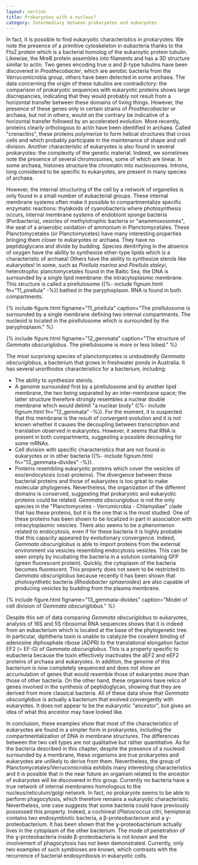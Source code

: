```yaml
---
layout: section
title: Prokaryotes with a nucleus?
category: Intermediary between prokaryotes and eukaryotes
---
```

In fact, it is possible to find eukaryotic characteristics in prokaryotes: We note the presence of a primitive cytoskeleton in eubacteria thanks to the FtsZ protein which is a bacterial homolog of the eukaroytic protein tubulin. Likewise, the MreB protein assembles into filaments and has a 3D structure similar to actin. Two genes encoding true α and β-type tubulins have been discovered in _Prosthecobacter_, which are aerobic bacteria from the Verrucomicrobia group, others have been detected in some archaea. The data concerning the origin of these tubulins are contradictory: the comparison of prokaryotic sequences with eukaryotic proteins shows large discrepancies, indicating that they would probably not result from a horizontal transfer between these domains of living things. However, the presence of these genes only in certain strains of _Prosthecobacter_ or archaea, but not in others, would on the contrary be indicative of a horizontal transfer followed by an accelerated evolution. More recently, proteins clearly orthologous to actin have been identified in archaea. Called "crenactins", these proteins polymerize to form helical structures that cross cells and which probably participate in the maintenance of shape and cell division. Another characteristic of eukaryotes is also found in several prokaryotes: the complexity of the genetic material. Indeed, we sometimes note the presence of several chromosomes, some of which are linear. In some archaea, histones structure the chromatin into nucleosomes. Introns, long considered to be specific to eukaryotes, are present in many species of archaea.

However, the internal structuring of the cell by a network of organelles is only found in a small number of eubacterial groups. These internal membrane systems often make it possible to compartmentalize specific enzymatic reactions: thylakoids of cyanobacteria where photosynthesis occurs, internal membrane systems of endobiont sponge bacteria (Poribacteria), vesicles of methylotrophic bacteria or "anammoxosomes", the seat of a anaerobic oxidation of ammonium in Planctomycetales. These Planctomycetales (or Planctomycetes) have many interesting properties bringing them closer to eukaryotes or archaea. They have no peptidoglycans and divide by budding. Species denitrifying in the absence of oxygen have the ability to synthesize ether-type lipids which is a characteristic of archaea! Others have the ability to synthesize sterols like eukaryotes! In some, such as _Pirellula marina_ and _Pirellula staleyi_, heterotrophic planctomycetales found in the Baltic Sea, the DNA is surrounded by a single lipid membrane: the intracytoplasmic membrane. This structure is called a pirellulosome ({%- include fignum.html fn="11_pirellula" -%}) bathed in the paryphoplasm. RNA is found in both compartments.

{% include figure.html figname="11_pirellula" caption="The pirellulosome is surrounded by a single membrane defining two internal compartments. The nucleoid is located in the pirellulosome which is surrounded by the paryphoplasm." %}

{% include figure.html figname="12_gemmata" caption="The structure of <i>Gemmata obscuriglobus</i>. The pirellulosome is more or less lobed." %}

The most surprising species of planctomycetes is undoubtedly _Gemmata obscuriglobus_, a bacterium that grows in freshwater ponds in Australia. It has several unorthodox characteristics for a bacterium, including:

* The ability to synthesize sterols.
* A genome surrounded first by a pirellulosome and by another lipid membrane, the two being separated by an inter-membrane space; the latter structure therefore strongly resembles a nuclear double membrane which would delimit "a nuclear body" ({%- include fignum.html fn="12_gemmata" -%}). For the moment, it is suspected that this membrane is the result of convergent evolution and it is not known whether it causes the decoupling between transcription and translation observed in eukaryotes. However, it seems that RNA is present in both compartments, suggesting a possible decoupling for some mRNAs.
* Cell division with specific characteristics that are not found in eukaryotes or in other bacteria ({%- include fignum.html fn="13_gemmata-divides" -%}).
* Proteins resembling eukaryotic proteins which cover the vesicles of exo/endocytosis (coat-proteins). The divergence between these bacterial proteins and those of eukaryotes is too great to make molecular phylogenies. Nevertheless, the organization of the different domains is conserved, suggesting that prokaryotic and eukaryotic proteins could be related. _Gemmata obscuriglobus_ is not the only species in the "Planctomycetes - Verrumicrobia - Chlamydiae" clade that has these proteins, but it is the one that is the most studied. One of these proteins has been shown to be localized in part in association with intracytoplasmic vesicles. There also seems to be a phenomenon related to endocytosis, even if for these bacteria it is highly probable that this capacity appeared by evolutionary convergence. Indeed, _Gemmata obscuriglobus_ is able to import proteins from the external environment via vesicles resembling endocytosis vesicles. This can be seen simply by incubating the bacteria in a solution containing GFP (green fluorescent protein). Quickly, the cytoplasm of the bacteria becomes fluorescent. This property does not seem to be restricted to _Gemmata obscuriglobus_ because recently it has been shown that photosynthetic bacteria (_Rhodobacter sphaeroides_) are also capable of producing vesicles by budding from the plasma membrane.


{% include figure.html figname="13_gemmata-divides" caption="Model of cell division of <i>Gemmata obscuriglobus</i>." %}

Despite this set of data comparing _Gemmata obscuriglobus_ to eukaryotes, analysis of 16S and 5S ribosomal RNA sequences shows that it is indeed from an eubacterium which is located at the base of the phylogenetic tree. In particular, diphtheria toxin is unable to catalyze the covalent binding of adenosine diphosphate ribose (ADPR) to the translational elongation factor EF2 (= EF-G) of _Gemmata obscuriglobus_. This is a property specific to eubacteria because the toxin effectively inactivates the aEF2 and eEF2 proteins of archaea and eukaryotes. In addition, the genome of this bacterium is now completely sequenced and does not show an accumulation of genes that would resemble those of eukaryotes more than those of other bacteria. On the other hand, these organisms have relics of genes involved in the synthesis of peptidoglycan, showing that they are derived from more classical bacteria. All of these data show that _Gemmata obscuriglobus_ is actually a bacterium that evolved convergently with eukaryotes. It does not appear to be the eukaryotic "ancestor", but gives an idea of what this ancestor may have looked like.

In conclusion, these examples show that most of the characteristics of eukaryotes are found in a simpler form in prokaryotes, including the compartmentalization of DNA in membrane structures. The differences between the two cell types are not qualitative but rather quantitative. As for the bacteria described in this chapter, despite the presence of a nucleoid surrounded by a membrane, these organisms are true prokaryotes and eukaryotes are unlikely to derive from them. Nevertheless, the group of Planctomycetales/Verrucomicrobia exhibits many interesting characteristics and it is possible that in the near future an organism related to the ancestor of eukaryotes will be discovered in this group. Currently no bacteria have a true network of internal membranes homologous to the nucleus/reticulum/golgi network. In fact, no prokaryote seems to be able to perform phagocytosis, which therefore remains a eukaryotic characteristic. Nevertheless, one case suggests that some bacteria could have previously possessed this property. Indeed, a cochineal (_Planococcus citri_, hemiptera) contains two endosymbiotic bacteria, a β-proteobacterium and a ɣ-proteobacterium. It has been shown that the ɣ-proteobacterium actually lives in the cytoplasm of the other bacterium. The mode of penetration of the ɣ-proteobacteria inside β-proteobacteria is not known and the involvement of phagocytosis has not been demonstrated. Currently, only two examples of such symbioses are known, which contrasts with the recurrence of bacterial endosymbiosis in eukaryotic cells.
